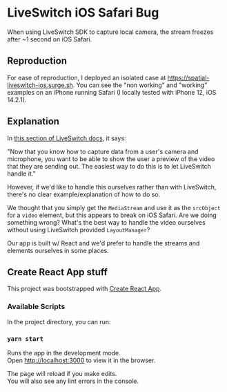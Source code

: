 # LiveSwitch iOS Safari Bug

When using LiveSwitch SDK to capture local camera, the stream freezes after ~1 second on iOS Safari.

## Reproduction

For ease of reproduction, I deployed an isolated case at https://spatial-liveswitch-ios.surge.sh. You can see the "non working" and "working" examples on an iPhone running Safari (I locally tested with iPhone 12, iOS 14.2.1).

## Explanation

In [this section of LiveSwitch docs](https://help.frozenmountain.com/docs/liveswitch-cloud/clients/javascript#DisplayingaLocalPreview), it says:

"Now that you know how to capture data from a user's camera and microphone, you want to be able to show the user a preview of the video that they are sending out. The easiest way to do this is to let LiveSwitch handle it."

However, if we'd like to handle this ourselves rather than with LiveSwitch, there's no clear example/explanation of how to do so.

We thought that you simply get the `MediaStream` and use it as the `srcObject` for a `video` element, but this appears to break on iOS Safari. Are we doing something wrong? What's the best way to handle the video ourselves without using LiveSwitch provided `LayoutManager`?

Our app is built w/ React and we'd prefer to handle the streams and elements ourselves in some places.

## Create React App stuff

This project was bootstrapped with [Create React App](https://github.com/facebook/create-react-app).

### Available Scripts

In the project directory, you can run:

### `yarn start`

Runs the app in the development mode.\
Open [http://localhost:3000](http://localhost:3000) to view it in the browser.

The page will reload if you make edits.\
You will also see any lint errors in the console.
